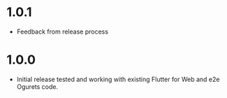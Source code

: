 1.0.1
=======
* Feedback from release process

1.0.0
=======
* Initial release tested and working with existing Flutter for Web and e2e Ogurets code.
